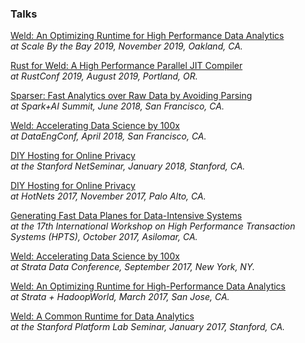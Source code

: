 ### Talks

[Weld: An Optimizing Runtime for High Performance Data Analytics](https://youtu.be/6jJUA_JSCyo)
<br>
_at Scale By the Bay 2019, November 2019, Oakland, CA._
<br>

[Rust for Weld: A High Performance Parallel JIT Compiler](https://www.youtube.com/watch?v=gr11KYrB78E)
<br>
_at RustConf 2019, August 2019, Portland, OR._

[Sparser: Fast Analytics over Raw Data by Avoiding Parsing](https://databricks.com/session/sparser-faster-parsing-of-unstructured-data-formats-in-apache-spark)
<br>
_at Spark+AI Summit, June 2018, San Francisco, CA._
<br>

[Weld: Accelerating Data Science by 100x](http://www.dataengconf.com/weld-accelerating-data-science-by-100x)
<br>
_at DataEngConf, April 2018, San Francisco, CA._
<br>

[DIY Hosting for Online Privacy](http://netseminar.stanford.edu/01_18_18.html)
<br>
_at the Stanford NetSeminar, January 2018, Stanford, CA._
<br>

[DIY Hosting for Online Privacy](https://conferences.sigcomm.org/hotnets/2017/program.html)
<br>
_at HotNets 2017, November 2017, Palo Alto, CA._
<br>

[Generating Fast Data Planes for Data-Intensive Systems](http://www.hpts.ws/papers/2017/fast-data-planes.pdf)
<br>
_at the 17th International Workshop on High Performance Transaction Systems (HPTS), October 2017, Asilomar, CA._
<br>

[Weld: Accelerating Data Science by 100x](https://conferences.oreilly.com/strata/strata-ny-2017/public/schedule/detail/60864)
<br>
_at Strata Data Conference, September 2017, New York, NY._
<br>

[Weld: An Optimizing Runtime for High-Performance Data Analytics](https://conferences.oreilly.com/strata/strata-ca-2017/public/schedule/detail/57646)
<br>
_at Strata + HadoopWorld, March 2017, San Jose, CA._
<br>

[Weld: A Common Runtime for Data Analytics](https://platformlab.stanford.edu/Seminar%20Talks/Shoumik_seminar.pdf)
<br>
_at the Stanford Platform Lab Seminar, January 2017, Stanford, CA._
<br>


